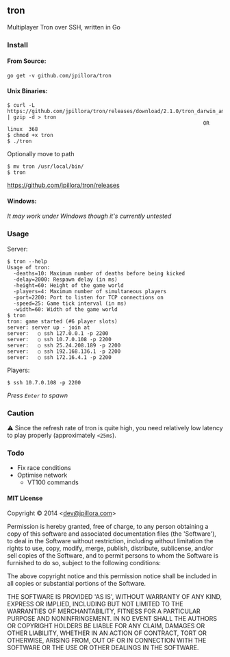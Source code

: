 ## tron

Multiplayer Tron over SSH, written in Go

### Install

#### From Source:

```
go get -v github.com/jpillora/tron
```

#### Unix Binaries:

```
$ curl -L https://github.com/jpillora/tron/releases/download/2.1.0/tron_darwin_amd64.gz | gzip -d > tron
                                                                OR      linux  368
$ chmod +x tron
$ ./tron
```

Optionally move to path

```
$ mv tron /usr/local/bin/
$ tron
```

https://github.com/jpillora/tron/releases

#### Windows:

*It may work under Windows though it's currently untested*


### Usage

Server:

```
$ tron --help
Usage of tron:
  -deaths=10: Maximum number of deaths before being kicked
  -delay=2000: Respawn delay (in ms)
  -height=60: Height of the game world
  -players=4: Maximum number of simultaneous players
  -port=2200: Port to listen for TCP connections on
  -speed=25: Game tick interval (in ms)
  -width=60: Width of the game world
$ tron
tron: game started (#6 player slots)
server: server up - join at
server:   ○ ssh 127.0.0.1 -p 2200
server:   ○ ssh 10.7.0.108 -p 2200
server:   ○ ssh 25.24.208.189 -p 2200
server:   ○ ssh 192.168.136.1 -p 2200
server:   ○ ssh 172.16.4.1 -p 2200
```

Players:

```
$ ssh 10.7.0.108 -p 2200
```

*Press `Enter` to spawn*

### Caution

:warning: Since the refresh rate of tron is quite high, you need relatively low
latency to play properly (approximately `<25ms`).

### Todo

* Fix race conditions
* Optimise network
	* VT100 commands

#### MIT License

Copyright © 2014 &lt;dev@jpillora.com&gt;

Permission is hereby granted, free of charge, to any person obtaining
a copy of this software and associated documentation files (the
'Software'), to deal in the Software without restriction, including
without limitation the rights to use, copy, modify, merge, publish,
distribute, sublicense, and/or sell copies of the Software, and to
permit persons to whom the Software is furnished to do so, subject to
the following conditions:

The above copyright notice and this permission notice shall be
included in all copies or substantial portions of the Software.

THE SOFTWARE IS PROVIDED 'AS IS', WITHOUT WARRANTY OF ANY KIND,
EXPRESS OR IMPLIED, INCLUDING BUT NOT LIMITED TO THE WARRANTIES OF
MERCHANTABILITY, FITNESS FOR A PARTICULAR PURPOSE AND NONINFRINGEMENT.
IN NO EVENT SHALL THE AUTHORS OR COPYRIGHT HOLDERS BE LIABLE FOR ANY
CLAIM, DAMAGES OR OTHER LIABILITY, WHETHER IN AN ACTION OF CONTRACT,
TORT OR OTHERWISE, ARISING FROM, OUT OF OR IN CONNECTION WITH THE
SOFTWARE OR THE USE OR OTHER DEALINGS IN THE SOFTWARE.
